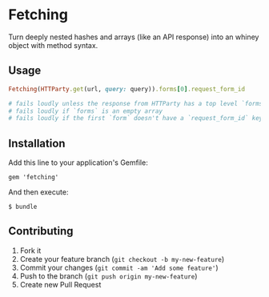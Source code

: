 # Fetching

Turn deeply nested hashes and arrays (like an API response) into an whiney object with method syntax.

## Usage

```ruby
Fetching(HTTParty.get(url, query: query)).forms[0].request_form_id

# fails loudly unless the response from HTTParty has a top level `forms` key
# fails loudly if `forms` is an empty array
# fails loudly if the first `form` doesn't have a `request_form_id` key
```

## Installation

Add this line to your application's Gemfile:

    gem 'fetching'

And then execute:

    $ bundle

## Contributing

1. Fork it
2. Create your feature branch (`git checkout -b my-new-feature`)
3. Commit your changes (`git commit -am 'Add some feature'`)
4. Push to the branch (`git push origin my-new-feature`)
5. Create new Pull Request
